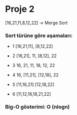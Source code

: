 # Proje 2

[16,21,11,8,12,22] -> Merge Sort

### Sort türüne göre aşamaları:

* 1  [16,21,11], [8,12,22]

* 2  [16,21], 11, [8,12], 22  
      
* 3  16, 21, 11, 18, 12, 22
      
* 4  16, [11,21], [12,18], 22
      
* 5  [11,16,21]    [12,18,22]
         
* 6  [11,12,16,18,21,22]

### Big-O gösterimi: O (nlogn)
